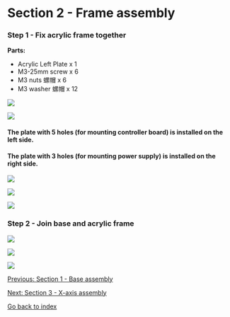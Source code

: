 # Section 2 - Frame assembly


### Step 1 - Fix acrylic frame together

**Parts:**
- Acrylic Left Plate x 1
- M3-25mm screw x 6
- M3 nuts 螺帽 x 6
- M3 washer 螺帽 x 12

![](https://raw.githubusercontent.com/MincheeLab/MakeYourOwn3DPrinter/master/images/IMG_20141028_155719.jpg)

![](https://raw.githubusercontent.com/MincheeLab/MakeYourOwn3DPrinter/master/images/IMG_20141028_155152.jpg)

#### The plate with 5 holes (for mounting controller board) is installed on the left side.

#### The plate with 3 holes (for mounting power supply) is installed on the right side.

![](https://raw.githubusercontent.com/MincheeLab/MakeYourOwn3DPrinter/master/images/IMG_20141028_155845.jpg)

![](https://raw.githubusercontent.com/MincheeLab/MakeYourOwn3DPrinter/master/images/IMG_20141028_160723.jpg)

![](https://raw.githubusercontent.com/MincheeLab/MakeYourOwn3DPrinter/master/images/IMG_20141028_160701.jpg)

### Step 2 - Join base and acrylic frame

![](https://raw.githubusercontent.com/MincheeLab/MakeYourOwn3DPrinter/master/images/IMG_20141028_160849.jpg)

![](https://raw.githubusercontent.com/MincheeLab/MakeYourOwn3DPrinter/master/images/IMG_20141028_160929.jpg)

![](https://raw.githubusercontent.com/MincheeLab/MakeYourOwn3DPrinter/master/images/IMG_20141028_160924.jpg)

[Previous: Section 1 - Base assembly](s1-base-assembly.md)

[Next: Section 3 - X-axis assembly](s3-xaxis-assembly.md)

[Go back to index](index.md)